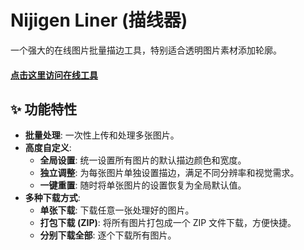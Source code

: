 # Nijigen Liner (描线器)

一个强大的在线图片批量描边工具，特别适合透明图片素材添加轮廓。

#### [点击这里访问在线工具](https://Ye-HHH.github.io/Nijigen-Liner/)

## ✨ 功能特性

* **批量处理**: 一次性上传和处理多张图片。
* **高度自定义**:
    * **全局设置**: 统一设置所有图片的默认描边颜色和宽度。
    * **独立调整**: 为每张图片单独设置描边，满足不同分辨率和视觉需求。
    * **一键重置**: 随时将单张图片的设置恢复为全局默认值。
* **多种下载方式**:
    * **单张下载**: 下载任意一张处理好的图片。
    * **打包下载 (ZIP)**: 将所有图片打包成一个 ZIP 文件下载，方便快捷。
    * **分别下载全部**: 逐个下载所有图片。
